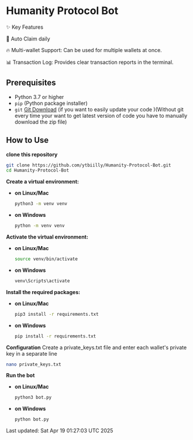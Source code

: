 # Humanity Protocol Bot
✨ Key Features

🔄 Auto Claim daily

🔥 Multi-wallet Support: Can be used for multiple wallets at once.

📊 Transaction Log: Provides clear transaction reports in the terminal.

## Prerequisites

- Python 3.7 or higher
- `pip` (Python package installer)
- `git` [Git Download](https://git-scm.com/downloads) (if you want to easily update your code )(Without git every time your want to get latest version of code you have to manually download the zip file)

## How to Use 

**clone this repository**
```sh
git clone https://github.com/ytbiilly/Humanity-Protocol-Bot.git
cd Humanity-Protocol-Bot
```

**Create a virtual environment:**
 
- **on Linux/Mac**
    ```sh
    python3 -m venv venv
    ```

- **on Windows**
    ```sh
    python -m venv venv
    ```

**Activate the virtual environment:**

- **on Linux/Mac**
    ```sh
    source venv/bin/activate
    ```
    
- **on Windows**
     ```sh
     venv\Scripts\activate
     ```

**Install the required packages:**

- **on Linux/Mac**
    
    ```sh
    pip3 install -r requirements.txt
    ```
    
- **on Windows**
     ```sh
     pip install -r requirements.txt
     ```

**Configuration**
Create a private_keys.txt file and enter each wallet's private key in a separate line
```sh
nano private_keys.txt
```

**Run the bot**
- **on Linux/Mac**
    ```sh
    python3 bot.py
    ```

- **on Windows**
    ```sh
    python bot.py
    ```

Last updated: Sat Apr 19 01:27:03 UTC 2025

